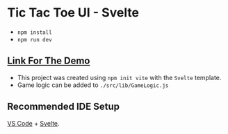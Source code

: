 # Tic Tac Toe UI - Svelte
* `npm install`
* `npm run dev` 

## [Link For The Demo](https://pulkitsharma07.github.io/svelte-tic-tac-toe/)

* This project was created using `npm init vite` with the `Svelte` template.
* Game logic can be added to `./src/lib/GameLogic.js`

## Recommended IDE Setup

[VS Code](https://code.visualstudio.com/) + [Svelte](https://marketplace.visualstudio.com/items?itemName=svelte.svelte-vscode).

